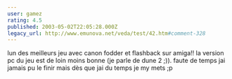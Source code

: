 ```yaml
---
user: gamez
rating: 4.5
published: 2003-05-02T22:05:28.000Z
legacy_url: http://www.emunova.net/veda/test/42.htm#comment-328
---
```

lun des meilleurs jeu avec canon fodder et flashback sur amiga!! la version pc du jeu est de loin moins bonne (je parle de dune 2 ;)). faute de temps jai jamais pu le finir mais dès que jai du temps je my mets ;p